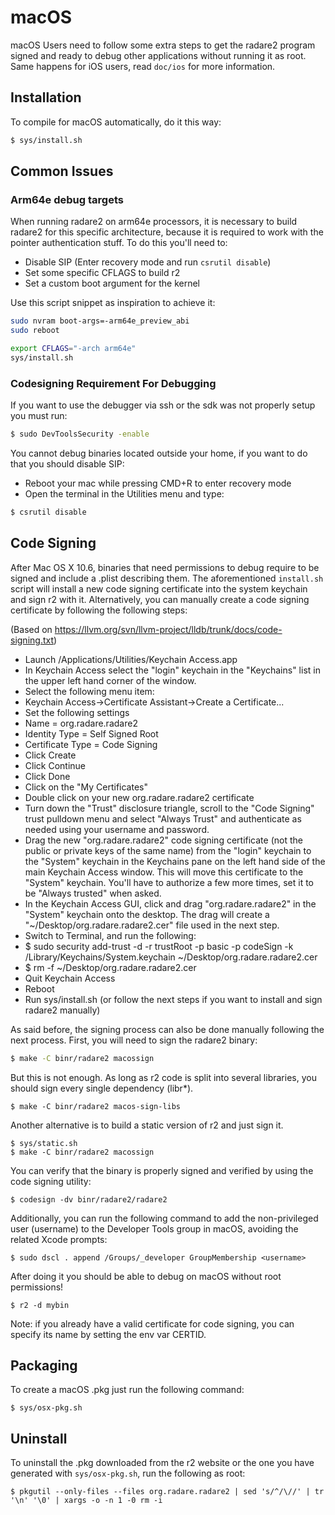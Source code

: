 # macOS

macOS Users need to follow some extra steps to get the radare2 program signed and ready to debug other applications without running it as root. Same happens for iOS users, read `doc/ios` for more information.

## Installation

To compile for macOS automatically, do it this way:

```sh
$ sys/install.sh
```

## Common Issues

### Arm64e debug targets

When running radare2 on arm64e processors, it is necessary to build radare2 for this specific architecture, because it is required to work with the pointer authentication stuff. To do this you'll need to:

* Disable SIP (Enter recovery mode and run `csrutil disable`)
* Set some specific CFLAGS to build r2
* Set a custom boot argument for the kernel

Use this script snippet as inspiration to achieve it:

```sh
sudo nvram boot-args=-arm64e_preview_abi
sudo reboot
```

```sh
export CFLAGS="-arch arm64e"
sys/install.sh
```

### Codesigning Requirement For Debugging

If you want to use the debugger via ssh or the sdk was not properly setup you must run:

```sh
$ sudo DevToolsSecurity -enable
```

You cannot debug binaries located outside your home, if you want to do that you should disable SIP:

* Reboot your mac while pressing CMD+R to enter recovery mode
* Open the terminal in the Utilities menu and type:

```sh
$ csrutil disable
```

## Code Signing

After Mac OS X 10.6, binaries that need permissions to debug require to be signed and include a .plist describing them. The aforementioned `install.sh` script will install a new code signing certificate into the system keychain and sign r2 with it. Alternatively, you can manually create a code signing certificate by following the following steps:

(Based on https://llvm.org/svn/llvm-project/lldb/trunk/docs/code-signing.txt)

* Launch /Applications/Utilities/Keychain Access.app
* In Keychain Access select the "login" keychain in the "Keychains" list in the upper left hand corner of the window.
* Select the following menu item:
* Keychain Access->Certificate Assistant->Create a Certificate...
* Set the following settings
* Name = org.radare.radare2
* Identity Type = Self Signed Root
* Certificate Type = Code Signing
* Click Create
* Click Continue
* Click Done
* Click on the "My Certificates"
* Double click on your new org.radare.radare2 certificate
* Turn down the "Trust" disclosure triangle, scroll to the "Code Signing" trust pulldown menu and select "Always Trust" and authenticate as needed using your username and password.
* Drag the new "org.radare.radare2" code signing certificate (not the public or private keys of the same name) from the "login" keychain to the "System" keychain in the Keychains pane on the left hand side of the main Keychain Access window. This will move this certificate to the "System" keychain. You'll have to authorize a few more times, set it to be "Always trusted" when asked.
* In the Keychain Access GUI, click and drag "org.radare.radare2" in the "System" keychain onto the desktop. The drag will create a "~/Desktop/org.radare.radare2.cer" file used in the next step.
* Switch to Terminal, and run the following:
* $ sudo security add-trust -d -r trustRoot -p basic -p codeSign -k /Library/Keychains/System.keychain ~/Desktop/org.radare.radare2.cer
* $ rm -f ~/Desktop/org.radare.radare2.cer
* Quit Keychain Access
* Reboot
* Run sys/install.sh (or follow the next steps if you want to install and sign radare2 manually)

As said before, the signing process can also be done manually following the next process. First, you will need to sign the radare2 binary:

```sh
$ make -C binr/radare2 macossign
```

But this is not enough. As long as r2 code is split into several libraries, you should sign every single dependency (libr*).

	$ make -C binr/radare2 macos-sign-libs

Another alternative is to build a static version of r2 and just sign it.

	$ sys/static.sh
	$ make -C binr/radare2 macossign

You can verify that the binary is properly signed and verified by using the code signing utility:

	$ codesign -dv binr/radare2/radare2

Additionally, you can run the following command to add the non-privileged user (username) to the Developer Tools group in macOS, avoiding the related Xcode prompts:

	$ sudo dscl . append /Groups/_developer GroupMembership <username>

After doing it you should be able to debug on macOS without root permissions!

	$ r2 -d mybin

Note: if you already have a valid certificate for code signing, you can specify its name by setting the env var CERTID.

## Packaging

To create a macOS .pkg just run the following command:

	$ sys/osx-pkg.sh

## Uninstall

To uninstall the .pkg downloaded from the r2 website or the one you have generated with `sys/osx-pkg.sh`, run the following as root:

	$ pkgutil --only-files --files org.radare.radare2 | sed 's/^/\//' | tr '\n' '\0' | xargs -o -n 1 -0 rm -i

